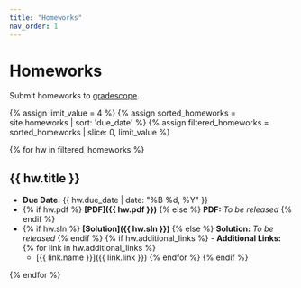 ```yaml
---
title: "Homeworks"
nav_order: 1
---
```


# Homeworks

Submit homeworks to [gradescope](https://canvas.mit.edu/courses/28217/external_tools/369).

{% assign limit_value = 4 %}  <!-- Set this to the number of hws to display-->
{% assign sorted_homeworks = site.homeworks | sort: 'due_date' %}
{% assign filtered_homeworks = sorted_homeworks | slice: 0, limit_value %}

<!-- Debugging output -->
<!-- <p>Limit Value: {{ limit_value }}</p>
<p>Total Items: {{ total_items }}</p>
<p>Start Index: {{ start_index }}</p> -->
<!-- <p>Sorted Homeworks:</p>
<pre>{{ sorted_homeworks | inspect }}</pre> -->
<!-- <p>Filtered Homeworks:</p>
<pre>{{ filtered_homeworks |inspect }}</pre> -->

{% for hw in filtered_homeworks %}
## {{ hw.title }}

<!-- - **Release Date:** {{ hw.release_date | date: "%B %d, %Y" }} -->
- **Due Date:** {{ hw.due_date | date: "%B %d, %Y" }}
- {% if hw.pdf %} **[PDF]({{ hw.pdf }})** {% else %} **PDF:** *To be released* {% endif %}
- {% if hw.sln %} **[Solution]({{ hw.sln }})** {% else %} **Solution:** *To be released* {% endif %}
{% if hw.additional_links %} - **Additional Links:** {% for link in hw.additional_links %} 
    - [{{ link.name }}]({{ link.link }}) {% endfor %} {% endif %}

{% endfor %}

<!-- - {% if hw.gradescope_link %} **[Submit to Gradescope]({{ hw.gradescope_link }})** {% else %} **Submit to Gradescope:** *To be released* {% endif %} -->